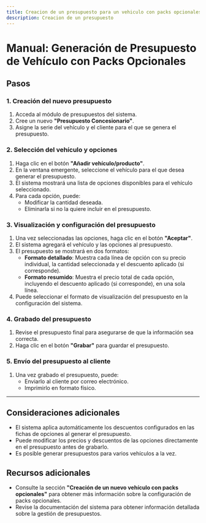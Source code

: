 ```yaml
---
title: Creacion de un presupuesto para un vehiculo con packs opcionales
description: Creacion de un presupuesto
---
```


# Manual: Generación de Presupuesto de Vehículo con Packs Opcionales

## Pasos

### 1. Creación del nuevo presupuesto
1. Acceda al módulo de presupuestos del sistema.
2. Cree un nuevo **"Presupuesto Concesionario"**.
3. Asigne la serie del vehículo y el cliente para el que se genera el presupuesto.

### 2. Selección del vehículo y opciones
1. Haga clic en el botón **"Añadir vehículo/producto"**.
2. En la ventana emergente, seleccione el vehículo para el que desea generar el presupuesto.
3. El sistema mostrará una lista de opciones disponibles para el vehículo seleccionado.
4. Para cada opción, puede:
   - Modificar la cantidad deseada.
   - Eliminarla si no la quiere incluir en el presupuesto.

### 3. Visualización y configuración del presupuesto
1. Una vez seleccionadas las opciones, haga clic en el botón **"Aceptar"**.
2. El sistema agregará el vehículo y las opciones al presupuesto.
3. El presupuesto se mostrará en dos formatos:
   - **Formato detallado**: Muestra cada línea de opción con su precio individual, la cantidad seleccionada y el descuento aplicado (si corresponde).
   - **Formato resumido**: Muestra el precio total de cada opción, incluyendo el descuento aplicado (si corresponde), en una sola línea.
4. Puede seleccionar el formato de visualización del presupuesto en la configuración del sistema.

### 4. Grabado del presupuesto
1. Revise el presupuesto final para asegurarse de que la información sea correcta.
2. Haga clic en el botón **"Grabar"** para guardar el presupuesto.

### 5. Envío del presupuesto al cliente
1. Una vez grabado el presupuesto, puede:
   - Enviarlo al cliente por correo electrónico.
   - Imprimirlo en formato físico.

---

## Consideraciones adicionales
- El sistema aplica automáticamente los descuentos configurados en las fichas de opciones al generar el presupuesto.
- Puede modificar los precios y descuentos de las opciones directamente en el presupuesto antes de grabarlo.
- Es posible generar presupuestos para varios vehículos a la vez.

## Recursos adicionales
- Consulte la sección **"Creación de un nuevo vehículo con packs opcionales"** para obtener más información sobre la configuración de packs opcionales.
- Revise la documentación del sistema para obtener información detallada sobre la gestión de presupuestos.


